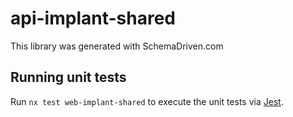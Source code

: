 
# api-implant-shared

This library was generated with SchemaDriven.com

## Running unit tests

Run `nx test web-implant-shared` to execute the unit tests via [Jest](https://jestjs.io).

